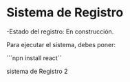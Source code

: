 <h1>Sistema de Registro</h1>

-Estado del registro: En construcción. 

Para ejecutar el sistema, debes poner: 


´´´npn install react´´

sistema de Registro 2 

